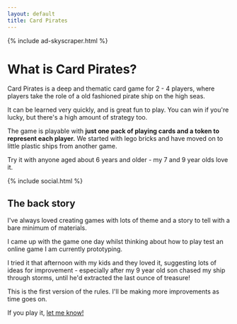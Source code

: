 ```yaml
---
layout: default
title: Card Pirates
---
```


{% include ad-skyscraper.html %}

# What is Card Pirates?

Card Pirates is a deep and thematic card game for 2 - 4 players, where players take the role of a old fashioned pirate ship on the high seas.

It can be learned very quickly, and is great fun to play. You can win if you're lucky, but there's a high amount of strategy too.

The game is playable with **just one pack of playing cards and a token to represent each player.** We started with lego bricks and have moved on to little plastic ships from another game.

Try it with anyone aged about 6 years and older - my 7 and 9 year olds love it.

{% include social.html %}

## The back story

I've always loved creating games with lots of theme and a story to tell with a bare minimum of materials.

I came up with the game one day whilst thinking about how to play test an online game I am currently prototyping.

I tried it that afternoon with my kids and they loved it, suggesting lots of ideas for improvement - especially after my 9 year old son chased my ship through storms, until he'd extracted the last ounce of treasure!

This is the first version of the rules. I'll be making more improvements as time goes on.

If you play it, [let me know!](/stories)
